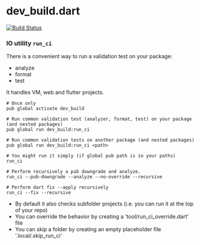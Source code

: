 # dev_build.dart

[![Build Status](https://travis-ci.org/tekartik/dev_build.dart.svg?branch=master)](https://travis-ci.org/tekartik/dev_build.dart)

### IO utility `run_ci`

There is a convenient way to run a validation test on your package:
- analyze
- format
- test

It handles VM, web and flutter projects.

```
# Once only
pub global activate dev_build

# Run common validation test (analyzer, format, test) on your package (and nested packages)
pub global run dev_build:run_ci

# Run common validation tests on another package (and nested packages)
pub global run dev_build:run_ci <path>

# You might run it simply (if global pub path is in your paths)
run_ci

# Perform recursively a pub downgrade and analyze.
run_ci --pub-downgrade --analyze --no-override --recursive

# Perform dart fix --apply recursively
run_ci --fix --recursive
```

- By default it also checks subfolder projects (i.e. you can run it at the top of your repo)
- You can override the behavior by creating a 'tool/run_ci_override.dart' file
- You can skip a folder by creating an empty placeholder file '.local/.skip_run_ci'

